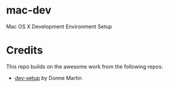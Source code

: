 # mac-dev
Mac OS X Development Environment Setup


Credits
============

This repo builds on the awesome work from the following repos:

* [dev-setup](https://github.com/donnemartin/dev-setup) by Donne Martin
